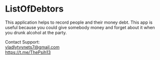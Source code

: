 
# ListOfDebtors
This application helps to record people and their money debt. This app is useful because you could give somebody money and forget about it when you drunk alcohol at the party.


Contact Support:   
vladlytvynets7@gmail.com   
https://t.me/ThePsih13
